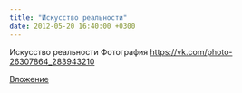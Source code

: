 ```yaml
---
title: "Искусство реальности"
date: 2012-05-20 16:40:00 +0300
---
```


Искусство реальности
Фотография
https://vk.com/photo-26307864_283943210

[Вложение](https://vk.com/photo-26307864_283943210)
